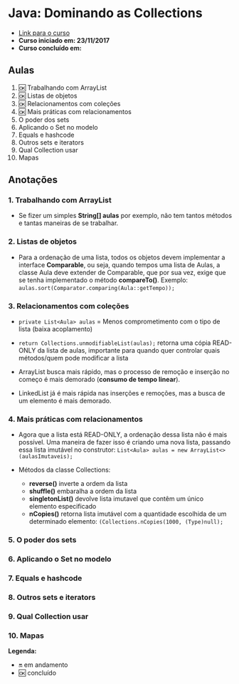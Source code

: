 # Java: Dominando as Collections

- [Link para o curso](https://cursos.alura.com.br/course/java-collections)
- **Curso iniciado em: 23/11/2017**
- **Curso concluído em:**

## Aulas

1. :ok: Trabalhando com ArrayList
2. :ok: Listas de objetos
3. :ok: Relacionamentos com coleções
4. :ok: Mais práticas com relacionamentos
5. O poder dos sets
6. Aplicando o Set no modelo
7. Equals e hashcode
8. Outros sets e iterators
9. Qual Collection usar
10. Mapas

## Anotações

### 1. Trabalhando com ArrayList

- Se fizer um simples **String[] aulas** por exemplo, não tem tantos métodos e tantas maneiras de se trabalhar.

### 2. Listas de objetos

- Para a ordenação de uma lista, todos os objetos devem implementar a interface **Comparable**, ou seja, quando tempos uma lista de Aulas, a classe Aula deve extender de Comparable, que por sua vez, exige que se tenha implementado o método **compareTo()**. Exemplo: ```aulas.sort(Comparator.comparing(Aula::getTempo));```

### 3. Relacionamentos com coleções

- ```private List<Aula> aulas``` = Menos comprometimento com o tipo de lista (baixa acoplamento)

- ```return Collections.unmodifiableList(aulas);``` retorna uma cópia READ-ONLY da lista de aulas, importante para quando quer controlar quais métodos/quem pode modificar a lista

- ArrayList busca mais rápido, mas o processo de remoção e inserção no começo é mais demorado (**consumo de tempo linear**).

- LinkedList já é mais rápida nas inserções e remoções, mas a busca de um elemento é mais demorado.

### 4. Mais práticas com relacionamentos

- Agora que a lista está READ-ONLY, a ordenação dessa lista não é mais possível. Uma maneira de fazer isso é criando uma nova lista, passando essa lista imutável no construtor: ```List<Aula> aulas = new ArrayList<>(aulasImutaveis);```

- Métodos da classe Collections:
  - **reverse()** inverte a ordem da lista
  - **shuffle()** embaralha a ordem da lista
  - **singletonList()** devolve lista imutavel que contêm um único elemento especificado
  - **nCopies()** retorna lista imutável com a quantidade escolhida de um determinado elemento: ```(Collections.nCopies(1000, (Type)null);```

### 5. O poder dos sets

### 6. Aplicando o Set no modelo

### 7. Equals e hashcode

### 8. Outros sets e iterators

### 9. Qual Collection usar

### 10. Mapas

**Legenda:**

- :on: em andamento
- :ok: concluído

